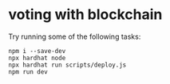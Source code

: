 # voting with blockchain

Try running some of the following tasks:

```shell
npm i --save-dev
npx hardhat node
npx hardhat run scripts/deploy.js
npm run dev
```
